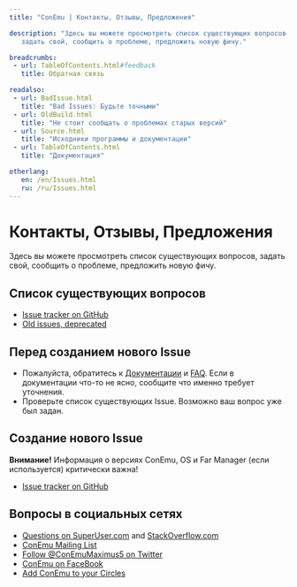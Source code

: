 ```yaml
---
title: "ConEmu | Контакты, Отзывы, Предложения"

description: "Здесь вы можете просмотреть список существующих вопросов,
   задать свой, сообщить о проблеме, предложить новую фичу."

breadcrumbs:
 - url: TableOfContents.html#feedback
   title: Обратная связь

readalso:
 - url: BadIssue.html
   title: "Bad Issues: Будьте точными"
 - url: OldBuild.html
   title: "Не стоит сообщать о проблемах старых версий"
 - url: Source.html
   title: "Исходники программы и документации"
 - url: TableOfContents.html
   title: "Документация"

otherlang:
   en: /en/Issues.html
   ru: /ru/Issues.html
---
```


# Контакты, Отзывы, Предложения

Здесь вы можете просмотреть список существующих вопросов,
задать свой, сообщить о проблеме, предложить новую фичу.


## Список существующих вопросов

* [Issue tracker on GitHub](https://github.com/Maximus5/ConEmu/issues)
* [Old issues, deprecated](https://github.com/Maximus5/conemu-old-issues/issues?utf8=%E2%9C%93&q=)


## Перед созданием нового Issue

* Пожалуйста, обратитесь к [Документации](TableOfContents.html) и [FAQ](ConEmuFAQ.html).
  Если в документации что-то не ясно, сообщите что именно требует уточнения.
* Проверьте список существующих Issue. Возможно ваш вопрос уже был задан.


## Создание нового Issue

**Внимание!** Информация о версиях ConEmu, OS и Far Manager (если используется) критически важна!

* [Issue tracker on GitHub](https://github.com/Maximus5/ConEmu/issues)


## Вопросы в социальных сетях

* [Questions on SuperUser.com](http://superuser.com/questions/tagged/conemu) and [StackOverflow.com](http://stackoverflow.com/questions/tagged/conemu)
* [ConEmu Mailing List](http://groups.google.com/group/conemu_ml)
* [Follow @ConEmuMaximus5 on Twitter](https://twitter.com/intent/user?screen_name=ConEmuMaximus5)
* [ConEmu on FaceBook](http://www.facebook.com/ConEmu.Maximus5)
* [Add ConEmu to your Circles](https://plus.google.com/116287257743594353797/posts)
